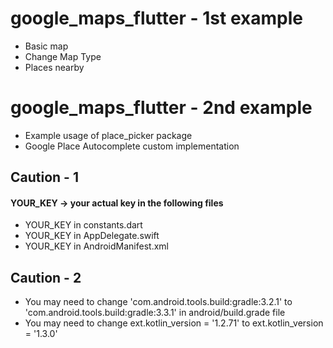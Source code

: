 # google_maps_flutter - 1st example
- Basic map 
- Change Map Type
- Places nearby

# google_maps_flutter - 2nd example
- Example usage of place_picker package
- Google Place Autocomplete custom implementation

## Caution - 1
#### YOUR_KEY -> your actual key in the following files
- YOUR_KEY in constants.dart
- YOUR_KEY in AppDelegate.swift
- YOUR_KEY in AndroidManifest.xml

## Caution - 2
- You may need to change 'com.android.tools.build:gradle:3.2.1' to 'com.android.tools.build:gradle:3.3.1' in android/build.grade file
- You may need to change ext.kotlin_version = '1.2.71' to ext.kotlin_version = '1.3.0'